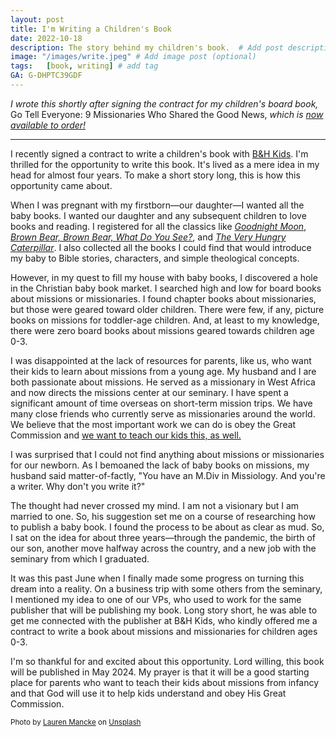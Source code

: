 ```yaml
---
layout: post
title: I'm Writing a Children's Book
date: 2022-10-18
description: The story behind my children's book.  # Add post description (optional)
image: "/images/write.jpeg" # Add image post (optional)
tags:   [book, writing] # add tag
GA: G-DHPTC39GDF
---
```

<i>I wrote this shortly after signing the contract for my children's board book,</i> Go Tell Everyone: 9 Missionaries Who Shared the Good News, <i>which is <a href= "https://amzn.to/3HCNu4Y" target="blank">now available to order!</a></i> 

***

I recently signed a contract to write a children's book with <a href="https://www.bhpublishinggroup.com/categories/kids/" target="blank">B&H Kids</a>. I'm thrilled for the opportunity to write this book. It's lived as a mere idea in my head for almost four years. To make a short story long, this is how this opportunity came about.  

When I was pregnant with my firstborn—our daughter—I wanted all the baby books. I wanted our daughter and any subsequent children to love books and reading. I registered for all the classics like <a href="https://amzn.to/3g3ySkp" target="blank">*Goodnight Moon*</a>, <a href="https://amzn.to/3MuD3Sx" target="blank">*Brown Bear, Brown Bear, What Do You See?*</a>, and <a href="https://amzn.to/3euRbP9" target="blank">*The Very Hungry Caterpillar*</a>. I also collected all the books I could find that would introduce my baby to Bible stories, characters, and simple theological concepts.

However, in my quest to fill my house with baby books, I discovered a hole in the Christian baby book market. I searched high and low for board books about missions or missionaries. I found chapter books about missionaries, but those were geared toward older children. There were few, if any, picture books on missions for toddler-age children. And, at least to my knowledge, there were zero board books about missions geared towards children age 0-3.  

I was disappointed at the lack of resources for parents, like us, who want their kids to learn about missions from a young age. My husband and I are both passionate about missions. He served as a missionary in West Africa and now directs the missions center at our seminary. I have spent a significant amount of time overseas on short-term mission trips. We have many close friends who currently serve as missionaries around the world. We believe that the most important work we can do is obey the Great Commission and <a href="https://keelancook.com/2020/04/07/parents-lets-raise-up-missionaries/" target="blank">we want to teach our kids this, as well.</a>

I was surprised that I could not find anything about missions or missionaries for our newborn. As I bemoaned the lack of baby books on missions, my husband said matter-of-factly, "You have an M.Div in Missiology. And you're a writer. Why don't you write it?" 

The thought had never crossed my mind. I am not a visionary but I am married to one. So, his suggestion set me on a course of researching how to publish a baby book. I found the process to be about as clear as mud. So, I sat on the idea for about three years—through the pandemic, the birth of our son, another move halfway across the country, and a new job with the seminary from which I graduated.

It was this past June when I finally made some progress on turning this dream into a reality. On a business trip with some others from the seminary, I mentioned my idea to one of our VPs, who used to work for the same publisher that will be publishing my book. Long story short, he was able to get me connected with the publisher at B&H Kids, who kindly offered me a contract to write a book about missions and missionaries for children ages 0-3.

I'm so thankful for and excited about this opportunity. Lord willing, this book will be published in May 2024. My prayer is that it will be a good starting place for parents who want to teach their kids about missions from infancy and that God will use it to help kids understand and obey His Great Commission.

<sub>Photo by <a href="https://unsplash.com/@laurenmancke?utm_source=unsplash&utm_medium=referral&utm_content=creditCopyText">Lauren Mancke</a> on <a href="https://unsplash.com/s/photos/write?utm_source=unsplash&utm_medium=referral&utm_content=creditCopyText">Unsplash</a></sub>
  
